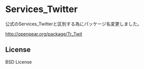 Services_Twitter
================

公式のServices_Twitterと区別する為にパッケージ名変更しました。

  http://openpear.org/package/Tr_Twit

## License
BSD License